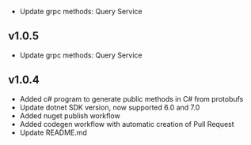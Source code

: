 - Update grpc methods: Query Service

## v1.0.5
- Update grpc methods: Query Service

## v1.0.4
- Added c# program to generate public methods in C# from protobufs
- Update dotnet SDK version, now supported 6.0 and 7.0
- Added nuget publish workflow
- Added codegen workflow with automatic creation of Pull Request
- Update README.md
